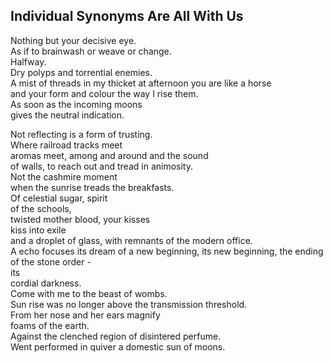 Individual Synonyms Are All With Us
-----------------------------------
Nothing but your decisive eye.  
As if to brainwash or weave or change.  
Halfway.  
Dry polyps and torrential enemies.  
A mist of threads in my thicket at afternoon you are like a horse  
and your form and colour the way I rise them.  
As soon as the incoming moons  
gives the neutral indication.  
  
Not reflecting is a form of trusting.  
Where railroad tracks meet  
aromas meet, among and around and the sound  
of walls, to reach out and tread in animosity.  
Not the cashmire moment  
when the sunrise treads the breakfasts.  
Of celestial sugar, spirit  
of the schools,  
twisted mother blood, your kisses  
kiss into exile  
and a droplet of glass, with remnants of the modern office.  
A echo focuses its dream of a new beginning, its new beginning, the ending of the stone order -  
its  
cordial darkness.  
Come with me to the beast of wombs.  
Sun rise was no longer above the transmission threshold.  
From her nose and her ears magnify  
foams of the earth.  
Against the clenched region of disintered perfume.  
Went performed in quiver a domestic sun of moons.  
